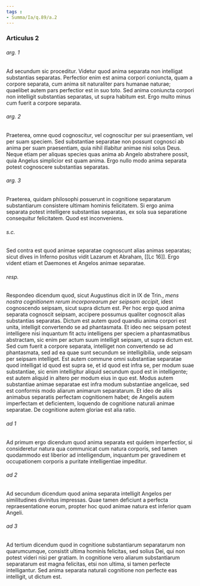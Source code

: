 ```yaml
---
tags : 
- Summa/Ia/q.89/a.2
---
```


### Articulus 2

###### arg. 1
Ad secundum sic proceditur. Videtur quod anima separata non intelligat substantias separatas. Perfectior enim est anima corpori coniuncta, quam a corpore separata, cum anima sit naturaliter pars humanae naturae; quaelibet autem pars perfectior est in suo toto. Sed anima coniuncta corpori non intelligit substantias separatas, ut supra habitum est. Ergo multo minus cum fuerit a corpore separata.

###### arg. 2
Praeterea, omne quod cognoscitur, vel cognoscitur per sui praesentiam, vel per suam speciem. Sed substantiae separatae non possunt cognosci ab anima per suam praesentiam, quia nihil illabitur animae nisi solus Deus. Neque etiam per aliquas species quas anima ab Angelo abstrahere possit, quia Angelus simplicior est quam anima. Ergo nullo modo anima separata potest cognoscere substantias separatas.

###### arg. 3
Praeterea, quidam philosophi posuerunt in cognitione separatarum substantiarum consistere ultimam hominis felicitatem. Si ergo anima separata potest intelligere substantias separatas, ex sola sua separatione consequitur felicitatem. Quod est inconveniens.

###### s.c.
Sed contra est quod animae separatae cognoscunt alias animas separatas; sicut dives in Inferno positus vidit Lazarum et Abraham, [[Lc 16]]. Ergo vident etiam et Daemones et Angelos animae separatae.

###### resp.
Respondeo dicendum quod, sicut Augustinus dicit in IX de Trin., *mens nostra cognitionem rerum incorporearum per seipsam accipit*, idest cognoscendo seipsam, sicut supra dictum est. Per hoc ergo quod anima separata cognoscit seipsam, accipere possumus qualiter cognoscit alias substantias separatas. Dictum est autem quod quandiu anima corpori est unita, intelligit convertendo se ad phantasmata. Et ideo nec seipsam potest intelligere nisi inquantum fit actu intelligens per speciem a phantasmatibus abstractam, sic enim per actum suum intelligit seipsam, ut supra dictum est. Sed cum fuerit a corpore separata, intelliget non convertendo se ad phantasmata, sed ad ea quae sunt secundum se intelligibilia, unde seipsam per seipsam intelliget. Est autem commune omni substantiae separatae quod intelligat id quod est supra se, et id quod est infra se, per modum suae substantiae, sic enim intelligitur aliquid secundum quod est in intelligente; est autem aliquid in altero per modum eius in quo est. Modus autem substantiae animae separatae est infra modum substantiae angelicae, sed est conformis modo aliarum animarum separatarum. Et ideo de aliis animabus separatis perfectam cognitionem habet; de Angelis autem imperfectam et deficientem, loquendo de cognitione naturali animae separatae. De cognitione autem gloriae est alia ratio.

###### ad 1
Ad primum ergo dicendum quod anima separata est quidem imperfectior, si consideretur natura qua communicat cum natura corporis, sed tamen quodammodo est liberior ad intelligendum, inquantum per gravedinem et occupationem corporis a puritate intelligentiae impeditur.

###### ad 2
Ad secundum dicendum quod anima separata intelligit Angelos per similitudines divinitus impressas. Quae tamen deficiunt a perfecta repraesentatione eorum, propter hoc quod animae natura est inferior quam Angeli.

###### ad 3
Ad tertium dicendum quod in cognitione substantiarum separatarum non quarumcumque, consistit ultima hominis felicitas, sed solius Dei, qui non potest videri nisi per gratiam. In cognitione vero aliarum substantiarum separatarum est magna felicitas, etsi non ultima, si tamen perfecte intelligantur. Sed anima separata naturali cognitione non perfecte eas intelligit, ut dictum est.

